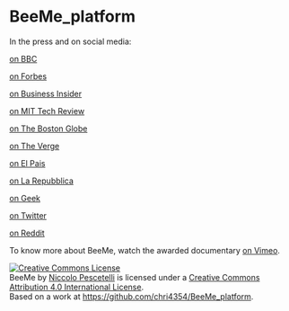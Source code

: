 # BeeMe_platform

In the press and on social media:

<a href=https://www.bbc.com/news/business-46016696>on BBC</a>

<a href=https://www.forbes.com/sites/emmawoollacott/2018/10/31/mit-lets-public-control-actor-in-halloween-experiment-what-could-possibly-go-wrong/#27d3510d1cd6>on Forbes</a>

<a href=https://www.businessinsider.com/mit-halloween-project-beeme-hive-2018-10>on Business Insider</a>

<a href=https://www.technologyreview.com/s/612362/the-internet-is-taking-over-a-persons-life-for-halloween-and-you-can-be-a-part-of-it/>on MIT Tech Review</a>

<a href=https://www.bostonglobe.com/metro/2018/10/23/mit-media-lab-releasing-social-experiment-halloween-that-will-let-users-control-person-actions/fzuktp5C7A5qT2M6wPMuzO/story.html>on The Boston Globe</a>

<a href=https://www.theverge.com/2018/10/26/18029334/mit-media-lab-halloween-beeme-social-experiment>on The Verge</a>

<a href=https://retina.elpais.com/retina/2018/10/31/innovacion/1540971232_269214.html>on El Pais</a>

<a href=https://www.repubblica.it/tecnologia/2018/10/29/news/un_software_controlla_la_tua_mente_la_sfida_del_mit_per_halloween-210313504/>on La Repubblica</a>

<a href=https://www.geek.com/tech/mit-launches-dystopian-internet-game-on-halloween-1758097/>on Geek</a>

<a href=https://twitter.com/beeme_mit>on Twitter</a>

<a href=https://www.reddit.com/r/Futurology/comments/9s069v/mit_is_giving_you_control_of_a_real_person_on/>on Reddit</a>


To know more about BeeMe, watch the awarded documentary <a href=https://vimeo.com/370031909>on Vimeo</a>.

<a rel="license" href="http://creativecommons.org/licenses/by/4.0/"><img alt="Creative Commons License" style="border-width:0" src="https://i.creativecommons.org/l/by/4.0/88x31.png" /></a><br /><span xmlns:dct="http://purl.org/dc/terms/" property="dct:title">BeeMe</span> by <a xmlns:cc="http://creativecommons.org/ns#" href="https://beeme.online" property="cc:attributionName" rel="cc:attributionURL">Niccolo Pescetelli</a> is licensed under a <a rel="license" href="http://creativecommons.org/licenses/by/4.0/">Creative Commons Attribution 4.0 International License</a>.<br />Based on a work at <a xmlns:dct="http://purl.org/dc/terms/" href="https://github.com/chri4354/BeeMe_platform" rel="dct:source">https://github.com/chri4354/BeeMe_platform</a>.
